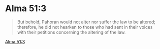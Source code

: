 # Alma 51:3

> But behold, Pahoran would not alter nor suffer the law to be altered; therefore, he did not hearken to those who had sent in their voices with their petitions concerning the altering of the law.

[Alma 51:3](https://www.churchofjesuschrist.org/study/scriptures/bofm/alma/51?lang=eng&id=p3#p3)


